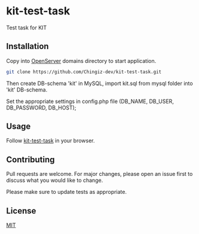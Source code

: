 # kit-test-task
Test task for KIT

## Installation

Copy into  [OpenServer](https://ospanel.io/download/) domains directory to start application.

```bash
git clone https://github.com/Chingiz-dev/kit-test-task.git
```

Then create DB-schema 'kit' in MySQL, import kit.sql from mysql folder into 'kit' DB-schema.

Set the appropriate settings in config.php file (DB_NAME, DB_USER, DB_PASSWORD, DB_HOST);

## Usage

Follow [kit-test-task](https://kit-test-task/) in your browser.

## Contributing
Pull requests are welcome. For major changes, please open an issue first to discuss what you would like to change.

Please make sure to update tests as appropriate.

## License
[MIT](https://choosealicense.com/licenses/mit/)